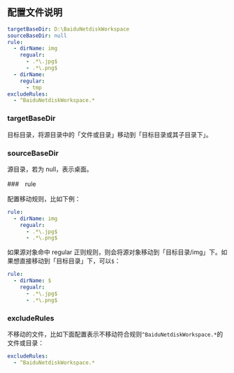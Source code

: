 


## 配置文件说明



```yaml
targetBaseDir: D:\BaiduNetdiskWorkspace
sourceBaseDir: null
rule:
  - dirName: img
    regualr:
      - .*\.jpg$
      - .*\.png$
  - dirName: 
    regular: 
      - tmp
excludeRules:
  - ^BaiduNetdiskWorkspace.*
```

### targetBaseDir
目标目录，将源目录中的「文件或目录」移动到「目标目录或其子目录下」。

### sourceBaseDir
源目录，若为 null，表示桌面。


###　rule 

配置移动规则，比如下例：
```yaml
rule:
  - dirName: img
    regualr:
      - .*\.jpg$
      - .*\.png$
```
如果源对象命中 regular 正则规则，则会将源对象移动到「目标目录/img」下。如果想直接移动到「目标目录」下，可以`$`：
```yaml
rule:
  - dirName: $
    regualr:
      - .*\.jpg$
      - .*\.png$
```


### excludeRules

不移动的文件，比如下面配置表示不移动符合规则`^BaiduNetdiskWorkspace.*`的文件或目录：

```yaml
excludeRules:
  - ^BaiduNetdiskWorkspace.*
```
